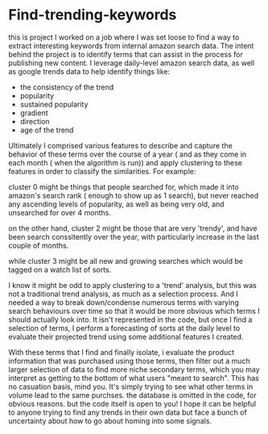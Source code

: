 # Find-trending-keywords
this is project I worked on  a job where I was set loose to find a way to extract interesting keywords from internal amazon search data. The intent behind the project is to identify terms that can assist in the process for publishing new content. I leverage daily-level amazon search data, as well as google trends data to help identify things like: 

- the consistency of the trend
- popularity 
- sustained popularity 
- gradient 
- direction 
- age of the trend 


Ultimately I comprised various features to describe and capture the behavior of these terms over the course of a year ( and as they come in each month ( when the algorithm is run)) and apply clustering to these features in order to classify the similarities. For example: 

cluster 0 might be things that people searched for, which made it into amazon's search rank ( enough to show up as 1 search), but never reached any ascending levels of popularity, as well as being very old, and unsearched for over 4 months. 

on the other hand, cluster 2 might be those that are very 'trendy', and have been search conssitently over the year, with particularly increase in the last couple of months. 

while cluster 3 might be all new and growing searches which would be tagged on a watch list of sorts. 

I know it might be odd to apply clustering to a 'trend' analysis, but this was not a traditional trend analysis, as much as a selection process. And I needed a way to break down/condense numerous terms with varying search behaviours over time so that it would be more obvious which terms I should actually look into. It isn't represented in the code, but once I find a selection of terms, I perform a forecasting of sorts at the daily level to evaluate their projected trend using some additional features I created. 


With these terms that I find and finally isolate, i evaluate the product information that was purchased using those terms, then filter out a much larger selection of data to find more niche secondary terms, which you may interpret as getting to the bottom of what users "meant to search". This has no casuation basis, mind you. It's simply trying to see what other terms in volume lead to the same purchses. the database is omitted in the code, for obvious reasons. but the code itself is open to you! I hope it can be helpful to anyone trying to find any trends in their own data but face a bunch of uncertainty about how to go about homing into some signals. 
